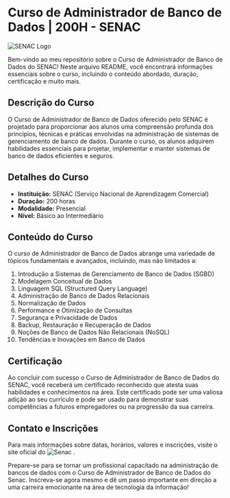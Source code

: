 # Curso de Administrador de Banco de Dados | 200H - SENAC

![SENAC Logo](https://www.sp.senac.br/wp-content/themes/senac-sp/img/logo-senac.png)

Bem-vindo ao meu repositório sobre o Curso de Administrador de Banco de Dados do SENAC! Neste arquivo README, você encontrará informações essenciais sobre o curso, incluindo o conteúdo abordado, duração, certificação e muito mais.

## Descrição do Curso

O Curso de Administrador de Banco de Dados oferecido pelo SENAC é projetado para proporcionar aos alunos uma compreensão profunda dos princípios, técnicas e práticas envolvidas na administração de sistemas de gerenciamento de banco de dados. Durante o curso, os alunos adquirem habilidades essenciais para projetar, implementar e manter sistemas de banco de dados eficientes e seguros.

## Detalhes do Curso

- **Instituição:** SENAC (Serviço Nacional de Aprendizagem Comercial)
- **Duração:** 200 horas
- **Modalidade:** Presencial 
- **Nível:** Básico ao Intermediário


## Conteúdo do Curso

O curso de Administrador de Banco de Dados abrange uma variedade de tópicos fundamentais e avançados, incluindo, mas não limitados a:

1. Introdução a Sistemas de Gerenciamento de Banco de Dados (SGBD)
2. Modelagem Conceitual de Dados
3. Linguagem SQL (Structured Query Language)
4. Administração de Banco de Dados Relacionais
5. Normalização de Dados
6. Performance e Otimização de Consultas
7. Segurança e Privacidade de Dados
8. Backup, Restauração e Recuperação de Dados
9. Noções de Banco de Dados Não Relacionais (NoSQL)
10. Tendências e Inovações em Banco de Dados

## Certificação

Ao concluir com sucesso o Curso de Administrador de Banco de Dados do SENAC, você receberá um certificado reconhecido que atesta suas habilidades e conhecimentos na área. Este certificado pode ser uma valiosa adição ao seu currículo e pode ser usado para demonstrar suas competências a futuros empregadores ou na progressão da sua carreira.

## Contato e Inscrições
Para mais informações sobre datas, horários, valores e inscrições, visite o site oficial do ![Senac](https://www.senac.br/) .

Prepare-se para se tornar um profissional capacitado na administração de bancos de dados com o Curso de Administrador de Banco de Dados do Senac. Inscreva-se agora mesmo e dê um passo importante em direção a uma carreira emocionante na área de tecnologia da informação!
